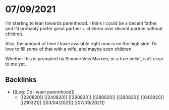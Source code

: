 # 07/09/2021
I’m starting to lean towards parenthood. I think I could be a decent father, and I’d probably prefer great partner + children over decent partner without children.

Also, the amount of time I have available right now is on the high side. I’d love to fill some of that with a wife, and maybe even children.

Whether this is prompted by Simone Veis Marxen, or a true belief, isn’t clear to me yet.

## Backlinks
* [[Log: Do I want parenthood]]
	* [[220820]]
[[240820]]
[[260820]]
[[280820]]
[[290820]]
[[040920]]
[[210321]]
[[03/04/2021]]
[[07/09/2021]]

<!-- {BearID:FC00DC4A-2D35-4536-AF69-31AA5814CEA7-30664-000004FAA700572A} -->
